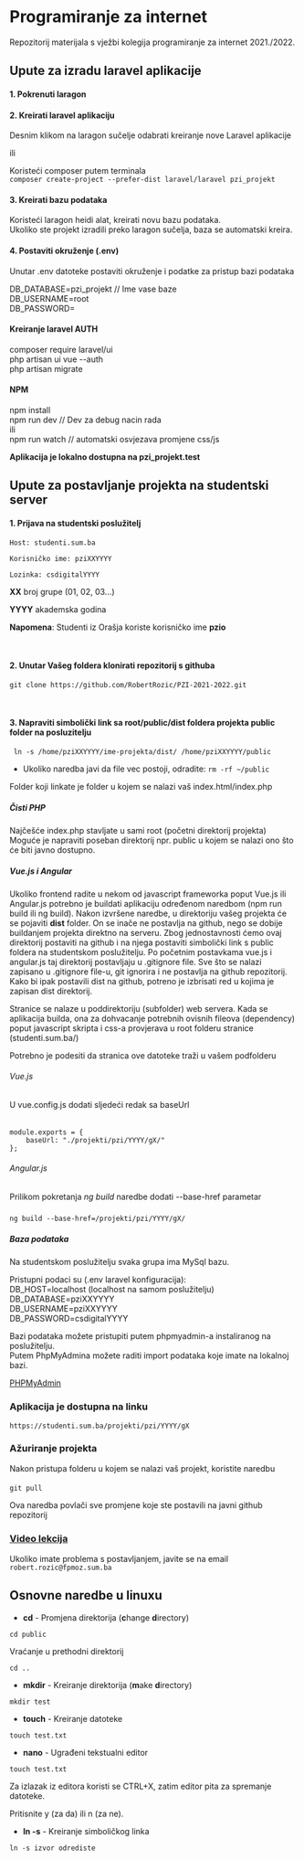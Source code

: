 # Programiranje za internet

Repozitorij materijala s vježbi kolegija programiranje za internet 2021./2022.

## Upute za izradu laravel aplikacije

#### 1. Pokrenuti laragon
#### 2. Kreirati laravel aplikaciju
Desnim klikom na laragon sučelje odabrati kreiranje nove Laravel aplikacije

ili 

Koristeći composer putem terminala  
`composer create-project --prefer-dist laravel/laravel pzi_projekt`

#### 3. Kreirati bazu podataka
Koristeći laragon heidi alat, kreirati novu bazu podataka.  
Ukoliko ste projekt izradili preko laragon sučelja, baza se automatski kreira.

#### 4. Postaviti okruženje (.env)
Unutar .env datoteke postaviti okruženje i podatke za pristup bazi podataka

DB_DATABASE=pzi_projekt // Ime vase baze  
DB_USERNAME=root  
DB_PASSWORD=  

#### Kreiranje laravel AUTH
composer require laravel/ui  
php artisan ui vue --auth  
php artisan migrate  

#### NPM
npm install  
npm run dev // Dev za debug nacin rada  
ili  
npm run watch // automatski osvjezava promjene css/js

**Aplikacija je lokalno dostupna na pzi_projekt.test**

## Upute za postavljanje projekta na studentski server


#### 1. Prijava na studentski poslužitelj

    Host: studenti.sum.ba

    Korisničko ime: pziXXYYYY

    Lozinka: csdigitalYYYY

**XX** broj grupe (01, 02, 03...)

**YYYY** akademska godina

**Napomena**: Studenti iz Orašja koriste korisničko ime **pzio**

<br>

#### 2. Unutar Vašeg foldera klonirati repozitorij s githuba
    git clone https://github.com/RobertRozic/PZI-2021-2022.git
<br>

#### 3. Napraviti simbolički link sa root/public/dist foldera projekta public folder na posluzitelju
     ln -s /home/pziXXYYYY/ime-projekta/dist/ /home/pziXXYYYY/public

* Ukoliko naredba javi da file vec postoji, odradite:
`rm -rf ~/public`
  
Folder koji linkate je folder u kojem se nalazi vaš index.html/index.php

##### Čisti PHP
Najčešće index.php stavljate u sami root (početni direktorij projekta)
Moguće je napraviti poseban direktorij npr. public u kojem se nalazi ono što će biti javno dostupno.


##### Vue.js i Angular
Ukoliko frontend radite u nekom od javascript frameworka poput Vue.js ili Angular.js potrebno je
buildati aplikaciju određenom naredbom (npm run build ili ng build).
Nakon izvršene naredbe, u direktoriju vašeg projekta će se pojaviti **dist** folder. On se inače ne postavlja na github, nego se dobije buildanjem projekta direktno na serveru. 
Zbog jednostavnosti ćemo ovaj direktorij postaviti na github i na njega postaviti simbolički link s public foldera na studentskom poslužitelju.
Po početnim postavkama vue.js i angular.js taj direktorij postavljaju u .gitignore file.
Sve što se nalazi zapisano u .gitignore file-u, git ignorira i ne postavlja na github repozitorij.
Kako bi ipak postavili dist na github, potreno je izbrisati red u kojima je zapisan dist direktorij.  


Stranice se nalaze u poddirektoriju (subfolder) web servera.
Kada se aplikacija builda, ona za dohvacanje potrebnih ovisnih fileova (dependency)
poput javascript skripta i css-a provjerava u root folderu stranice (studenti.sum.ba/)

Potrebno je podesiti da stranica ove datoteke traži u vašem podfolderu

###### Vue.js
U vue.config.js dodati sljedeći redak sa baseUrl
######
    module.exports = {
        baseUrl: "./projekti/pzi/YYYY/gX/"
    };

###### Angular.js
Prilikom pokretanja _ng build_ naredbe dodati --base-href parametar
#####
    ng build --base-href=/projekti/pzi/YYYY/gX/


##### Baza podataka
Na studentskom poslužitelju svaka grupa ima MySql bazu.  

Pristupni podaci su (.env laravel konfiguracija):  
DB_HOST=localhost (localhost na samom poslužitelju)  
DB_DATABASE=pziXXYYYY    
DB_USERNAME=pziXXYYYY  
DB_PASSWORD=csdigitalYYYY

Bazi podataka možete pristupiti putem phpmyadmin-a instaliranog na poslužitelju.  
Putem PhpMyAdmina možete raditi import podataka koje imate na lokalnoj bazi.

[PHPMyAdmin](https://studenti.sum.ba/phpmyadmin)


### Aplikacija je dostupna na linku
    https://studenti.sum.ba/projekti/pzi/YYYY/gX

### Ažuriranje projekta
Nakon pristupa folderu u kojem se nalazi vaš projekt, koristite naredbu
####
    git pull
Ova naredba povlači sve promjene koje ste postavili na javni github repozitorij


### [Video lekcija](https://www.youtube.com/watch?v=R4_Pqt3lhPk)


Ukoliko imate problema s postavljanjem, javite se na email `robert.rozic@fpmoz.sum.ba`


## Osnovne naredbe u linuxu
* **cd** - Promjena direktorija (**c**hange **d**irectory)

`cd public`

Vraćanje u prethodni direktorij

`cd ..`

* **mkdir** - Kreiranje direktorija (**m**ake **d**irectory)

`mkdir test`

* **touch** - Kreiranje datoteke

`touch test.txt`

* **nano** - Ugrađeni tekstualni editor

`touch test.txt`

Za izlazak iz editora koristi se CTRL+X, zatim editor pita za spremanje datoteke.

Pritisnite y (za da) ili n (za ne).

* **ln -s** - Kreiranje simboličkog linka

`ln -s izvor odrediste`


